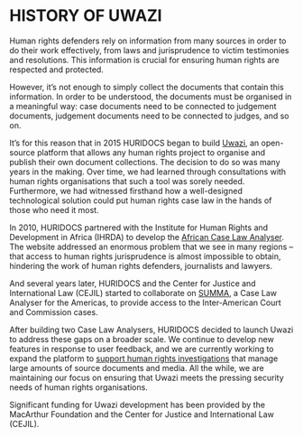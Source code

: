 # HISTORY OF UWAZI

Human rights defenders rely on information from many sources in order to do their work effectively, from laws and jurisprudence to victim testimonies and resolutions. This information is crucial for ensuring human rights are respected and protected.

However, it’s not enough to simply collect the documents that contain this information. In order to be understood, the documents must be organised in a meaningful way: case documents need to be connected to judgement documents, judgement documents need to be connected to judges, and so on.

It’s for this reason that in 2015 HURIDOCS began to build [Uwazi](https://www.uwazi.io/), an open-source platform that allows any human rights project to organise and publish their own document collections. The decision to do so was many years in the making. Over time, we had learned through consultations with human rights organisations that such a tool was sorely needed. Furthermore, we had witnessed firsthand how a well-designed technological solution could put human rights case law in the hands of those who need it most.

In 2010, HURIDOCS partnered with the Institute for Human Rights and Development in Africa (IHRDA) to develop the [African Case Law Analyser](http://caselaw.ihrda.org/). The website addressed an enormous problem that we see in many regions – that access to human rights jurisprudence is almost impossible to obtain, hindering the work of human rights defenders, journalists and lawyers.

And several years later, HURIDOCS and the Center for Justice and International Law (CEJIL) started to collaborate on [SUMMA](https://summa.cejil.org/), a Case Law Analyser for the Americas, to provide access to the Inter-American Court and Commission cases.

After building two Case Law Analysers, HURIDOCS decided to launch Uwazi to address these gaps on a broader scale. We continue to develop new features in response to user feedback, and we are currently working to expand the platform to [support human rights investigations](https://huridocs.org/2018/05/starting-at-the-source-introducing-uwazi-reveal/) that manage large amounts of source documents and media. All the while, we are maintaining our focus on ensuring that Uwazi meets the pressing security needs of human rights organisations.

Significant funding for Uwazi development has been provided by the MacArthur Foundation and the Center for Justice and International Law (CEJIL).
